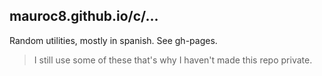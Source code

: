 ## mauroc8.github.io/c/...

Random utilities, mostly in spanish. See gh-pages.

> I still use some of these that's why I haven't made this repo private.
